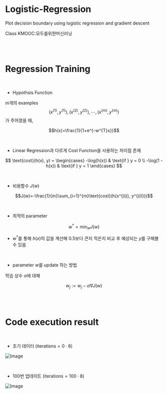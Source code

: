 # Logistic-Regression
Plot decision boundary using logistic regression and gradient descent


Class KMOOC:모두를위한머신러닝

<br/><br/>

# Regression Training

<br/>

- Hypothsis Function

$m$개의 examples $${(x^{(1)}, y^{(1)}), (x^{(2)}, y^{(2)}), \cdots, (x^{(m)}, y^{(m)})}$$ 가 주어졌을 때,

$$h(x)=\frac{1}{1+e^{-w^{T}x}}$$

<br/>

- Linear Regression과 다르게 Cost Function을 사용하는 차이점 존재

$$
\text{cost}(h(x), y) =
\begin{cases}
-\log(h(x)) & \text{if } y = 0 \\
-\log(1 - h(x)) & \text{if } y = 1
\end{cases}
$$

<br/>

- 비용함수 $J(w)$

$$J(w)=-\frac{1}{m}\sum_{i=1}^{m}\text{cost}(h(x^{(i)}, y^{(i)}))$$

<br/>

- 최적의 parameter

$$w^{*}=\min_{w}J(w)$$


- $w^{*}$를 통해 $h(x)$의 값을 계산해 $0.5$보다 큰지 작은지 비교 후 예상되는 $y$를 구해볼 수 있음

<br/>

- parameter $w$를 update 하는 방법

학습 상수 $\alpha$에 대해

$$w_{j}:=w_{j}-\alpha \nabla J(w)$$

<br/><br/>

# Code execution result

<br/>

- 초기 데이터 ($\text{iterations} = 0 \cdot 8$)

![Image](https://github.com/user-attachments/assets/b3249417-0e20-491f-812a-0df5be201a1e)

<br/>

- 100번 업데이트 ($\text{iterations} = 100 \cdot 8$)
  
![Image](https://github.com/user-attachments/assets/892cd20c-3f27-435f-95bb-9e76391cb764)

